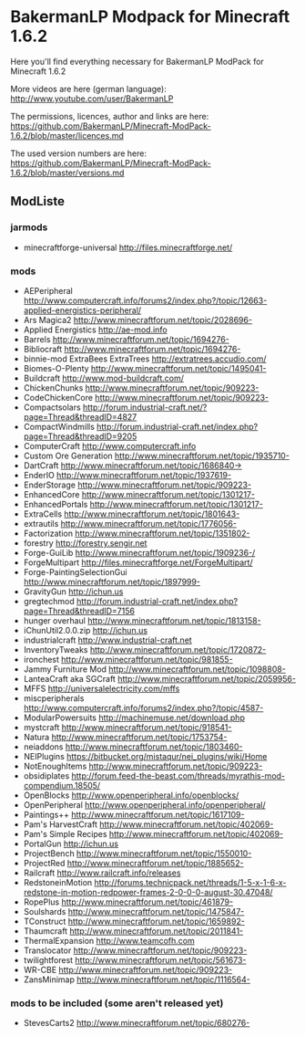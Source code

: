 # BakermanLP Modpack for Minecraft 1.6.2
Here you'll find everything necessary for BakermanLP ModPack for Minecraft 1.6.2

More videos are here (german language): 
<http://www.youtube.com/user/BakermanLP>

The permissions, licences, author and links are here:
<https://github.com/BakermanLP/Minecraft-ModPack-1.6.2/blob/master/licences.md>

The used version numbers are here:
<https://github.com/BakermanLP/Minecraft-ModPack-1.6.2/blob/master/versions.md>

## ModListe
### jarmods
* minecraftforge-universal <http://files.minecraftforge.net/>

### mods
* AEPeripheral <http://www.computercraft.info/forums2/index.php?/topic/12663-applied-energistics-peripheral/>
* Ars Magica2 <http://www.minecraftforum.net/topic/2028696->
* Applied Energistics <http://ae-mod.info>
* Barrels <http://www.minecraftforum.net/topic/1694276->
* Bibliocraft <http://www.minecraftforum.net/topic/1694276->
* binnie-mod ExtraBees ExtraTrees <http://extratrees.accudio.com/>
* Biomes-O-Plenty <http://www.minecraftforum.net/topic/1495041->
* Buildcraft <http://www.mod-buildcraft.com/>
* ChickenChunks <http://www.minecraftforum.net/topic/909223->
* CodeChickenCore <http://www.minecraftforum.net/topic/909223->
* Compactsolars <http://forum.industrial-craft.net/?page=Thread&threadID=4827>
* CompactWindmills <http://forum.industrial-craft.net/index.php?page=Thread&threadID=9205>
* ComputerCraft <http://www.computercraft.info>
* Custom Ore Generation <http://www.minecraftforum.net/topic/1935710->
* DartCraft <http://www.minecraftforum.net/topic/1686840->>
* EnderIO <http://www.minecraftforum.net/topic/1937619->
* EnderStorage <http://www.minecraftforum.net/topic/909223->
* EnhancedCore  <http://www.minecraftforum.net/topic/1301217->
* EnhancedPortals <http://www.minecraftforum.net/topic/1301217->
* ExtraCells <http://www.minecraftforum.net/topic/1801643->
* extrautils <http://www.minecraftforum.net/topic/1776056->
* Factorization <http://www.minecraftforum.net/topic/1351802->
* forestry <http://forestry.sengir.net>
* Forge-GuiLib <http://www.minecraftforum.net/topic/1909236-/>
* ForgeMultipart <http://files.minecraftforge.net/ForgeMultipart/>
* Forge-PaintingSelectionGui <http://www.minecraftforum.net/topic/1897999->
* GravityGun <http://ichun.us>
* gregtechmod <http://forum.industrial-craft.net/index.php?page=Thread&threadID=7156>
* hunger overhaul <http://www.minecraftforum.net/topic/1813158->
* iChunUtil2.0.0.zip <http://ichun.us>
* industrialcraft <http://www.industrial-craft.net>
* InventoryTweaks <http://www.minecraftforum.net/topic/1720872->
* ironchest <http://www.minecraftforum.net/topic/981855->
* Jammy Furniture Mod <http://www.minecraftforum.net/topic/1098808->
* LanteaCraft aka SGCraft <http://www.minecraftforum.net/topic/2059956->
* MFFS <http://universalelectricity.com/mffs>
* miscperipherals <http://www.computercraft.info/forums2/index.php?/topic/4587->
* ModularPowersuits <http://machinemuse.net/download.php>
* mystcraft <http://www.minecraftforum.net/topic/918541->
* Natura <http://www.minecraftforum.net/topic/1753754->
* neiaddons <http://www.minecraftforum.net/topic/1803460->
* NEIPlugins <https://bitbucket.org/mistaqur/nei_plugins/wiki/Home>
* NotEnoughItems <http://www.minecraftforum.net/topic/909223->
* obsidiplates <http://forum.feed-the-beast.com/threads/myrathis-mod-compendium.18505/>
* OpenBlocks <http://www.openperipheral.info/openblocks/>
* OpenPeripheral <http://www.openperipheral.info/openperipheral/>
* Paintings++ <http://www.minecraftforum.net/topic/1617109->
* Pam's HarvestCraft <http://www.minecraftforum.net/topic/402069->
* Pam's Simple Recipes <http://www.minecraftforum.net/topic/402069->
* PortalGun <http://ichun.us>
* ProjectBench <http://www.minecraftforum.net/topic/1550010->
* ProjectRed <http://www.minecraftforum.net/topic/1885652->
* Railcraft <http://www.railcraft.info/releases>
* RedstoneinMotion <http://forums.technicpack.net/threads/1-5-x-1-6-x-redstone-in-motion-redpower-frames-2-0-0-0-august-30.47048/>
* RopePlus <http://www.minecraftforum.net/topic/461879->
* Soulshards <http://www.minecraftforum.net/topic/1475847->
* TConstruct <http://www.minecraftforum.net/topic/1659892->
* Thaumcraft <http://www.minecraftforum.net/topic/2011841->
* ThermalExpansion <http://www.teamcofh.com>
* Translocator <http://www.minecraftforum.net/topic/909223->
* twilightforest <http://www.minecraftforum.net/topic/561673->
* WR-CBE <http://www.minecraftforum.net/topic/909223->
* ZansMinimap  <http://www.minecraftforum.net/topic/1116564->

### mods to be included (some aren't released yet)
* StevesCarts2 <http://www.minecraftforum.net/topic/680276->

